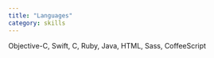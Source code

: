 ```yaml
---
title: "Languages"
category: skills
---
```

Objective-C, Swift, C, Ruby, Java, HTML, Sass, CoffeeScript

